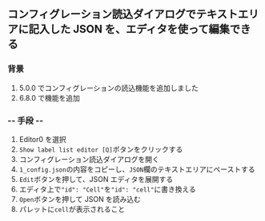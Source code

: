 ## コンフィグレーション読込ダイアログでテキストエリアに記入した JSON を、エディタを使って編集できる

### 背景

1.  5.0.0 でコンフィグレーションの読込機能を追加しました
2.  6.8.0 で機能を追加

### -- 手段 --

1.  Editor0 を選択
2.  `Show label list editor [Q]`ボタンをクリックする
3.  コンフィグレーション読込ダイアログを開く
4.  `1_config.json`の内容をコピーし、`JSON`欄のテキストエリアにペーストする
5.  `Edit`ボタンを押して、JSON エディタを展開する
6.  エディタ上で`"id": "Cell"`を`"id": "cell"`に書き換える
7.  `Open`ボタンを押して JSON を読み込む
8.  パレットに`cell`が表示されること
